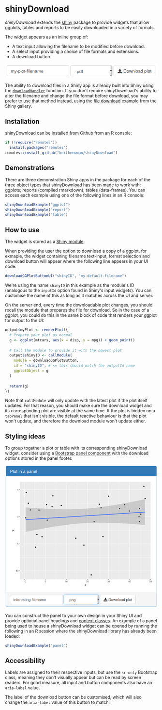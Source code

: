 # shinyDownload

*shinyDownload* extends the [shiny](http://shiny.rstudio.com/) package
to provide widgets that allow ggplots, tables and reports to be
easily downloaded in a variety of formats.

The widget appears as an inline group of:

+ A text input allowing the filename to be modified before download.
+ A select input providing a choice of file formats and extensions.
+ A download button.

![Example shinyDownload widget for plot downloads](man/figures/shiny-download.png)

The ability to download files in a Shiny app is already built into Shiny using
the
[`downloadHandler`]("https://shiny.rstudio.com/reference/shiny/0.14.2/downloadHandler.html")
function. If you don't require shinyDownload's ability to alter the filename and
change the file format before download, you may prefer to use that method
instead, using the
[file download](https://shiny.rstudio.com/gallery/file-download.html)
example from the Shiny gallery.

## Installation

shinyDownload can be installed from Github from an R console:

```r
if (!require("remotes"))
  install.packages("remotes")
remotes::install_github("keithnewman/shinyDownload")
```

## Demonstrations

There are three demonstration Shiny apps in the package for each of the
three object types that shinyDownload has been made to work with: ggplots; reports (compiled rmarkdown);
tables (data-frames).
You can access each example using one of the following lines in an R console:

```r
shinyDownloadExample("ggplot")
shinyDownloadExample("report")
shinyDownloadExample("table")
```

## How to use

The widget is stored as a
[Shiny module](https://shiny.rstudio.com/articles/modules.html).

When providing the user the option to download a copy of a ggplot, for exmaple,
the widget containing filename text-input, format selection and download button
will appear where the following line appears in your UI code:

```r
downloadGGPlotButtonUI("shinyID", "my-default-filename")
```

We're using the name `shinyID` in this example as the module's ID
(analogous to the `inputId` option found in Shiny's input widgets).
You can customise the name of this as long as it matches across the UI and
server.

On the server end, every time the downloadable plot changes, you should recall
the module that prepares the file for download.
So in the case of a ggplot, you could do this in the same block of code that
renders your ggplot for output to the UI:

```r
output$myPlot <- renderPlot({
  # Prepare your plot as normal
  g <- ggplot(mtcars, aes(x = disp, y = mpg)) + geom_point()

  # Call the module to provide it with the newest plot
  output$shinyID <- callModule(
    module = downloadGGPlotButton,
    id = "shinyID", # <= this should match the outputId name
    ggplotObject = g
  )

  return(g)
})
```

Note that `callModule` will only update with the latest plot if the plot itself
updates. For that reason, you should make sure the download widget and its
corresponding plot are visible at the same time.
If the plot is hidden on a `tabPanel` that isn't visible, the default reactive
behaviour is that the plot won't update, and therefore the download module won't
update either.

## Styling ideas

To group together a plot or table with its corresponding shinyDownload widget,
consider using a
[Bootstrap panel component](https://getbootstrap.com/docs/3.3/components/#panels)
with the download options stored in the panel footer.

![A Bootstrap panel containing a plot in the panel body and the download options in the panel footer.](man/figures/panel-plot.png)

You can construct the panel to your own design in your Shiny UI and provide
optional panel headings and
[context classes](https://getbootstrap.com/docs/3.3/components/#panels-alternatives).
An example of a panel being used to house a shinyDownload widget can be
opened by running the following in an R session where the shinyDownload library
has already been loaded:

```r
shinyDownloadExample("panel")
```

## Accessibility

Labels are assigned to their respective inputs,
but use the `sr-only` Bootstrap class,
meaning they don't visually appear but can be read by screen readers.
For good measure, all input and button components also have an `aria-label`
value.

The label of the download button can be customised, which will also change the
`aria-label` value of this button to match.
